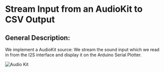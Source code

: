 
# Stream Input from an AudioKit to CSV Output

## General Description:

We implement a AudioKit source: We stream the sound input which we read in from the I2S interface and display it on the Arduino Serial Plotter. 

<img src="https://pschatzmann.github.io/arduino-audio-tools/resources/audio-toolkit.png" alt="Audio Kit" />

